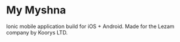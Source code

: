 My Myshna
=====================

Ionic mobile application build for iOS + Android. Made for the Lezam company by Koorys LTD.
